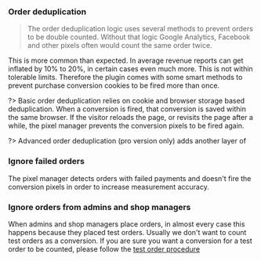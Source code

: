 ### Order deduplication

> The order deduplication logic uses several methods to prevent orders to be double counted. Without that logic Google Analytics, Facebook and other pixels often would count the same order twice. 

This is more common than expected. In average revenue reports can get inflated by 10% to 20%, in certain cases even much more. This is not within tolerable limits. Therefore the plugin comes with some smart methods to prevent purchase conversion cookies to be fired more than once. 

?> Basic order deduplication relies on cookie and browser storage based deduplication. When a conversion is fired, that conversion is saved within the same browser. If the visitor reloads the page, or revisits the page after a while, the pixel manager prevents the conversion pixels to be fired again.

?> Advanced order deduplication (pro version only) adds another layer of 

### Ignore failed orders

The pixel manager detects orders with failed payments and doesn't fire the conversion pixels in order to increase measurement accuracy. 

### Ignore orders from admins and shop managers

When admins and shop managers place orders, in almost every case this happens because they placed test orders. Usually we don't want to count test orders as a conversion. If you are sure you want a conversion for a test order to be counted, please follow the [test order procedure](test-order.md)
